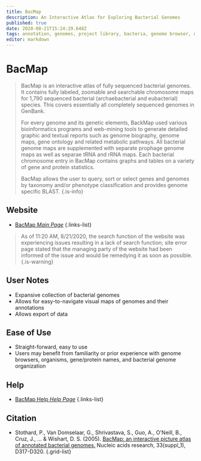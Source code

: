 ```yaml
---
title: BacMap
description: An Interactive Atlas for Exploring Bacterial Genomes
published: true
date: 2020-08-21T15:24:29.648Z
tags: annotation, genomes, project library, bacteria, genome browser, database, browser, data visualization, data export, organism-specific
editor: markdown
---
```


# BacMap

> BacMap is an interactive atlas of fully sequenced bacterial genomes. It contains fully labeled, zoomable and searchable chromosome maps for 1,790 sequenced bacterial (archaebacterial and eubacterial) species. This covers essentially all completely sequenced genomes in GenBank.
>
> For every genome and its genetic elements, BackMap used various bioinformatics programs and web-mining tools to generate detailed graphic and textual reports such as genome biography, genome maps, gene ontology and related metabolic pathways. All bacterial genome maps are supplemented with separate prophage genome maps as well as separae tRNA and rRNA maps. Each bacterial chromosome entry in BacMap contains graphs and tables on a variety of gene and protein statistics.
> 
> BacMap allows the user to query, sort or select genes and genomes by taxonomy and/or phenotype classification and provides genome specific BLAST.
{.is-info}

 

## Website 

- [BacMap *Main Page*](http://bacmap.wishartlab.com/)
 {.links-list}
>As of 11:20 AM, 8/21/2020, the search function of the website was experiencing issues resulting in a lack of search function; site error page stated that the managing party of the website had been informed of the issue and would be remedying it as soon as possible.
{.is-warning}


## User Notes
- Expansive collection of bacterial genomes
- Allows for easy-to-navigate visual maps of genomes and their annotations
- Allows export of data
 
## Ease of Use
- Straight-forward, easy to use
- Users may benefit from familiarity or prior experience with genome browsers, organisms, gene/protein names, and bacterial genome organization


## Help

- [BacMap Help *Help Page*](http://bacmap.wishartlab.com/help)
 {.links-list}


## Citation 

- Stothard, P., Van Domselaar, G., Shrivastava, S., Guo, A., O'Neill, B., Cruz, J., ... & Wishart, D. S. (2005). [BacMap: an interactive picture atlas of annotated bacterial genomes.](https://academic.oup.com/nar/article/33/suppl_1/D317/2505346) Nucleic acids research, 33(suppl_1), D317-D320.
{.grid-list}
